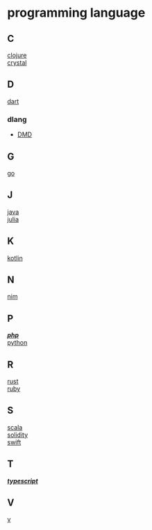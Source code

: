 # programming language

## C
[clojure](https://github.com/clojure/clojure)    
[crystal](https://github.com/crystal-lang/crystal)    

## D
[dart](https://github.com/dart-lang/sdk)    
### dlang
* [DMD](https://github.com/dlang/dmd)

## G
[go](https://github.com/golang/go)    

## J
[java](https://github.com/openjdk/jdk)    
[julia](https://github.com/JuliaLang/julia)    

## K
[kotlin](https://github.com/JetBrains/kotlin)    

## N
[nim](https://github.com/nim-lang/Nim)    

## P
___[php](https://github.com/php/php-src)___   
[python](https://github.com/python/cpython)    

## R
[rust](https://github.com/rust-lang/book)    
[ruby](https://github.com/ruby/ruby)    

## S
[scala](https://github.com/scala/scala)    
[solidity](https://github.com/ethereum/solidity)    
[swift](https://github.com/apple/swift)    

## T
___[typescript](https://github.com/Microsoft/TypeScript)___    

## V
[v](https://github.com/vlang/v)    
